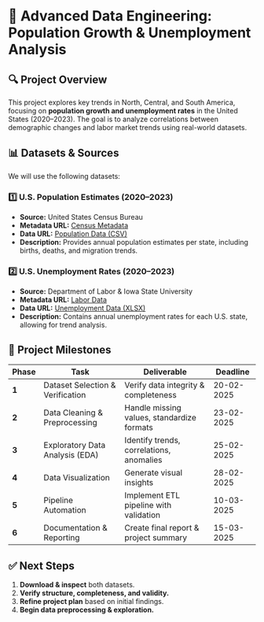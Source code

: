 # 📌 Advanced Data Engineering: Population Growth & Unemployment Analysis

## 🔍 Project Overview
This project explores key trends in North, Central, and South America, focusing on **population growth and unemployment rates** in the United States (2020–2023). The goal is to analyze correlations between demographic changes and labor market trends using real-world datasets.

## 📊 Datasets & Sources
We will use the following datasets:

### 1️⃣ **U.S. Population Estimates (2020–2023)**
- **Source:** United States Census Bureau
- **Metadata URL:** [Census Metadata](https://www2.census.gov/programs-surveys/popest/datasets/2020-2023/state/totals/)
- **Data URL:** [Population Data (CSV)](https://www2.census.gov/programs-surveys/popest/datasets/2020-2023/state/totals/NST-EST2023-ALLDATA.csv)
- **Description:** Provides annual population estimates per state, including births, deaths, and migration trends.

### 2️⃣ **U.S. Unemployment Rates (2020–2023)**
- **Source:** Department of Labor & Iowa State University
- **Metadata URL:** [Labor Data](https://www.icip.iastate.edu/tables/employment/unemployment-states)
- **Data URL:** [Unemployment Data (XLSX)](https://dlt.ri.gov/media/15101/download?language=en)
- **Description:** Contains annual unemployment rates for each U.S. state, allowing for trend analysis.

## 📅 Project Milestones
| Phase | Task | Deliverable | Deadline |
|-------|------|------------|----------|
| **1** | Dataset Selection & Verification | Verify data integrity & completeness | 20-02-2025 |
| **2** | Data Cleaning & Preprocessing | Handle missing values, standardize formats | 23-02-2025 |
| **3** | Exploratory Data Analysis (EDA) | Identify trends, correlations, anomalies | 25-02-2025 |
| **4** | Data Visualization | Generate visual insights | 28-02-2025 |
| **5** | Pipeline Automation | Implement ETL pipeline with validation | 10-03-2025 |
| **6** | Documentation & Reporting | Create final report & project summary | 15-03-2025 |

## ✅ Next Steps
1. **Download & inspect** both datasets.
2. **Verify structure, completeness, and validity.**
3. **Refine project plan** based on initial findings.
4. **Begin data preprocessing & exploration.**

